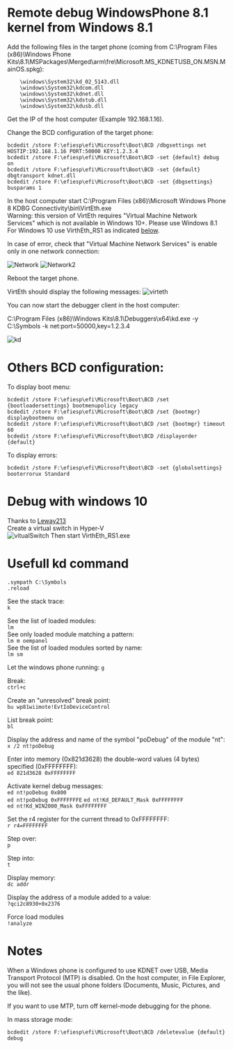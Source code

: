 # Remote debug WindowsPhone 8.1 kernel from Windows 8.1

Add the following files in the target phone (coming from C:\Program Files (x86)\Windows Phone Kits\8.1\MSPackages\Merged\arm\fre\Microsoft.MS_KDNETUSB_ON.MSN.MainOS.spkg):
```
	\windows\System32\kd_02_5143.dll
	\windows\System32\kdcom.dll
	\windows\System32\kdnet.dll
	\windows\System32\kdstub.dll
	\windows\System32\kdusb.dll
```

Get the IP of the host computer (Example 192.168.1.16).

Change the BCD configuration of the target phone:
```
bcdedit /store F:\efiesp\efi\Microsoft\Boot\BCD /dbgsettings net HOSTIP:192.168.1.16 PORT:50000 KEY:1.2.3.4
bcdedit /store F:\efiesp\efi\Microsoft\Boot\BCD -set {default} debug on
bcdedit /store F:\efiesp\efi\Microsoft\Boot\BCD -set {default} dbgtransport kdnet.dll
bcdedit /store F:\efiesp\efi\Microsoft\Boot\BCD -set {dbgsettings} busparams 1
```

In the host computer start C:\Program Files (x86)\Microsoft Windows Phone 8 KDBG Connectivity\bin\VirtEth.exe  
Warning: this version of VirtEth requires "Virtual Machine Network Services" which is not available in Windows 10+. Please use Windows 8.1  
For Windows 10 use VirthEth_RS1 as indicated [below](#Debug-with-windows-10).

In case of error, check that "Virtual Machine Network Services" is enable only in one network connection:

![Network](network.png)
![Network2](network2.png)

Reboot the target phone.

VirtEth should display the following messages:
![virteth](virteth.jpg)

You can now start the debugger client in the host computer:

C:\Program Files (x86)\Windows Kits\8.1\Debuggers\x64\kd.exe -y C:\Symbols -k net:port=50000,key=1.2.3.4

![kd](kd.jpg)


# Others BCD configuration:

To display boot menu:
```
bcdedit /store F:\efiesp\efi\Microsoft\Boot\BCD /set {bootloadersettings} bootmenupolicy legacy
bcdedit /store F:\efiesp\efi\Microsoft\Boot\BCD /set {bootmgr} displaybootmenu on
bcdedit /store F:\efiesp\efi\Microsoft\Boot\BCD /set {bootmgr} timeout 60
bcdedit /store F:\efiesp\efi\Microsoft\Boot\BCD /displayorder {default}
```

To display errors:
```
bcdedit /store F:\efiesp\efi\Microsoft\Boot\BCD -set {globalsettings} booterrorux Standard
```

# Debug with windows 10
Thanks to [Leway213](https://github.com/Leeway213/BSP-aw1689/blob/master/doc/Dev%20Guide.md#2-debug-with-a-virtual-net-over-usb)   
Create a virtual switch in Hyper-V  
![vitualSwitch](HyperV.png)
Then start VirthEth_RS1.exe

# Usefull kd command

`.sympath C:\Symbols`  
`.reload`  

See the stack trace:  
`k`  

See the list of loaded modules:   
`lm`  
See only loaded module matching a pattern:   
`lm m oempanel`  
See the list of loaded modules sorted by name:   
`lm sm`  

Let the windows phone running:
`g`  

Break:  
`ctrl+c`  

Create an "unresolved" break point:  
`bu wp81wiimote!EvtIoDeviceControl`  

List break point:  
`bl`  

Display the address and name of the symbol "poDebug" of the module "nt":  
`x /2 nt!poDebug`

Enter into memory (0x821d3628) the double-word values (4 bytes) specified (0xFFFFFFFF):  
`ed 821d3628 0xFFFFFFFF`

Activate kernel debug messages:  
`ed nt!poDebug 0x800`  
`ed nt!poDebug 0xFFFFFFFE`
`ed nt!Kd_DEFAULT_Mask 0xFFFFFFFF`  
`ed nt!Kd_WIN2000_Mask 0xFFFFFFFF`  

Set the r4 register for the current thread to 0xFFFFFFFF:  
`r r4=FFFFFFFF`

Step over:  
`p`

Step into:  
`t`

Display memory:  
`dc addr`  

Display the address of a module added to a value:  
`?qci2c8930+0x2376`

Force load modules  
`!analyze`



# Notes

When a Windows phone is configured to use KDNET over USB, Media Transport Protocol (MTP) is disabled. On the host computer, in File Explorer, you will not see the usual phone folders (Documents, Music, Pictures, and the like).  

If you want to use MTP, turn off kernel-mode debugging for the phone.  

In mass storage mode:  

```
bcdedit /store F:\efiesp\efi\Microsoft\Boot\BCD /deletevalue {default} debug
``` 

